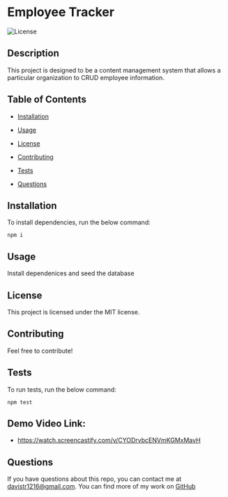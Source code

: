 # Employee Tracker

![License](https://img.shields.io/badge/License-MIT-blue.svg)

## Description

This project is designed to be a content management system that allows a particular organization to CRUD employee information.

## Table of Contents

- [Installation](#installation)

- [Usage](#usage)

- [License](#license)

- [Contributing](#contributing)

- [Tests](#tests)

- [Questions](#questions)

## Installation

To install dependencies, run the below command:

    npm i

## Usage

Install dependenices and seed the database

## License

This project is licensed under the MIT license.

## Contributing

Feel free to contribute!

## Tests

To run tests, run the below command:

    npm test

## Demo Video Link:

- https://watch.screencastify.com/v/CYODrvbcENVmKGMxMavH

## Questions

If you have questions about this repo, you can contact me at davistr1216@gmail.com. You can find more of my work on [GitHub](https://github.com/davistr)
